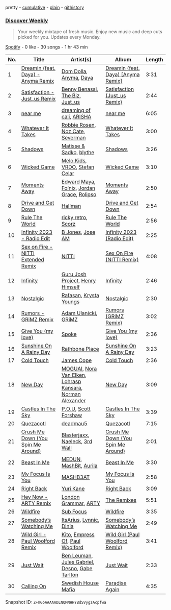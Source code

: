pretty - [cumulative](/playlists/cumulative/37i9dQZEVXcMQ21aVFwcU6.md) - [plain](/playlists/plain/37i9dQZEVXcMQ21aVFwcU6) - [githistory](https://github.githistory.xyz/mdn522/spotify-playlist-archive/blob/main/playlists/plain/37i9dQZEVXcMQ21aVFwcU6)

### [Discover Weekly](https://open.spotify.com/playlist/37i9dQZEVXcMQ21aVFwcU6)

> Your weekly mixtape of fresh music\. Enjoy new music and deep cuts picked for you\. Updates every Monday.

[Spotify](https://open.spotify.com/user/spotify) - 0 like - 30 songs - 1 hr 43 min

| No. | Title | Artist(s) | Album | Length |
|---|---|---|---|---|
| 1 | [Dreamin \(feat\. Daya\) \- Anyma Remix](https://open.spotify.com/track/7MtmQJPiZiyNbp8Pnjv5e5) | [Dom Dolla](https://open.spotify.com/artist/205i7E8fNVfojowcQSfK9m), [Anyma](https://open.spotify.com/artist/4iBwchw0U0GZv5RfVYSMxN), [Daya](https://open.spotify.com/artist/6Dd3NScHWwnW6obMFbl1BH) | [Dreamin \(feat\. Daya\) \[Anyma Remix\]](https://open.spotify.com/album/7eAP4zYstmwZ0OZf9zPC4K) | 3:31 |
| 2 | [Satisfaction \- Just\_us Remix](https://open.spotify.com/track/19exes4cdQGrDaBe7a4zLo) | [Benny Benassi](https://open.spotify.com/artist/4Ws2otunReOa6BbwxxpCt6), [The Biz](https://open.spotify.com/artist/1jQDgp9Fak4WYVZedWLF4G), [Just\_us](https://open.spotify.com/artist/0iPzFfhXb2ilEodYsMoUX4) | [Satisfaction \(Just\_us Remix\)](https://open.spotify.com/album/6oz6Q1XmvKm5WZhokZO0UP) | 2:44 |
| 3 | [near me](https://open.spotify.com/track/34MevceiK0Xyojj78vDoG8) | [dreaming of cali](https://open.spotify.com/artist/6ZWjMS2hgsYQAxedMCrl4K), [ARISHA](https://open.spotify.com/artist/0iDmuRq9VjujHZXjOJerX2) | [near me](https://open.spotify.com/album/3m85aomv1UnaF2e7NL48fF) | 6:05 |
| 4 | [Whatever It Takes](https://open.spotify.com/track/2EFYL0K1UCiYpBUBwmcUGQ) | [Robbie Rosen](https://open.spotify.com/artist/1569hvm0IW3DHOfruYP2lM), [Noz Cate](https://open.spotify.com/artist/2nhjBKSJ2wpxLGM5PDQ1lt), [Severman](https://open.spotify.com/artist/4kiGFkkVQVz9a8XIw8lX7u) | [Whatever It Takes](https://open.spotify.com/album/7CLlI0v8mAXy9ya3dWG0xp) | 3:00 |
| 5 | [Shadows](https://open.spotify.com/track/2PnJqNVKYbg1vyLUdPpjOF) | [Matisse & Sadko](https://open.spotify.com/artist/2QMCcKIPHnjQaPPgoEst88), [blythe](https://open.spotify.com/artist/3a6XMXgL5f92tw3wX42kOC) | [Shadows](https://open.spotify.com/album/1Z75fKSODV2iKYTYHk3rNH) | 3:26 |
| 6 | [Wicked Game](https://open.spotify.com/track/0I05oUzGsDcTOQKxdZCKpo) | [Melo.Kids](https://open.spotify.com/artist/67zbXa7VOBhfFhM5n6AM33), [VRDO](https://open.spotify.com/artist/0FqFAmHxNADQUJAgBWvAXS), [Stefan Celar](https://open.spotify.com/artist/1wmwcxFDIQAAyvruXGy3SL) | [Wicked Game](https://open.spotify.com/album/30ZywJN8gfTrPRgt9sNCzu) | 3:10 |
| 7 | [Moments Away](https://open.spotify.com/track/1sR1g3504zuwjd0rv7mM0r) | [Edward Maya](https://open.spotify.com/artist/6XwwFnewNgWp81MYMK8zLq), [Foínix](https://open.spotify.com/artist/7FNA36ZmHzr9QkZJcQjYcO), [Jordan Grace](https://open.spotify.com/artist/0NST5cNxDtRZuToY6ngC0k), [Rolipso](https://open.spotify.com/artist/1EtBmvqGOtWnjDgCUFQRqI) | [Moments Away](https://open.spotify.com/album/6lUIASC3RjdySU5wBLKO3I) | 2:50 |
| 8 | [Drive and Get Down](https://open.spotify.com/track/075hDJMUGL0JoPpHw385iU) | [Hallman](https://open.spotify.com/artist/6lQbKezHkug0aJSkAjYYO5) | [Drive and Get Down](https://open.spotify.com/album/6eE4Z5VF2Qh3URCiMlYtWV) | 2:54 |
| 9 | [Rule The World](https://open.spotify.com/track/5h0uSprKS095tjlzkVhG3t) | [ricky retro](https://open.spotify.com/artist/1fA8WmzG2eU2q13kAAjoN8), [Scorz](https://open.spotify.com/artist/2WSmz7fObdRrG8ZTXz7kcn) | [Rule The World](https://open.spotify.com/album/1tXbZl7KpKIsBcNfYi2qth) | 2:56 |
| 10 | [Infinity 2023 \- Radio Edit](https://open.spotify.com/track/633rGTMU1u7JJ6bOYbJ7BX) | [B Jones](https://open.spotify.com/artist/5Z59lu7ApgQvSdntngRDkq), [Jose AM](https://open.spotify.com/artist/6dzOSZvq8cNfSnGHhilmp3) | [Infinity 2023 \(Radio Edit\)](https://open.spotify.com/album/6EuA4Yv5qcowc54aelbXCl) | 2:25 |
| 11 | [Sex on Fire \- NITTI Extended Remix](https://open.spotify.com/track/7pADCNu5ograA4xLNLznmD) | [NITTI](https://open.spotify.com/artist/21AUdblPrTRzkvJn8FGrlk) | [Sex On Fire \(NITTI Remix\)](https://open.spotify.com/album/3BXyGk7iJX4pUKJrxGPKwX) | 4:08 |
| 12 | [Infinity](https://open.spotify.com/track/4sfUR4qo6dFSgQEACnBOUZ) | [Guru Josh Project](https://open.spotify.com/artist/4ME85YvMUi1hdqhbind7gy), [Henry Himself](https://open.spotify.com/artist/0YZmiBsdXDNlyLfWVh7Fb7) | [Infinity](https://open.spotify.com/album/7mSiDWmvp8q4q7VGUEj7lF) | 2:46 |
| 13 | [Nostalgic](https://open.spotify.com/track/1XhtNYuofFVBHrCB4TF5WM) | [Rafasan](https://open.spotify.com/artist/4KRUxH0LBkVzCRlv0pLGNO), [Krysta Youngs](https://open.spotify.com/artist/6R44YeR0cv8sCeCi2GUWAf) | [Nostalgic](https://open.spotify.com/album/33pkuS1Sqk7p5I1hyN4GJH) | 2:30 |
| 14 | [Rumors \- GRiMZ Remix](https://open.spotify.com/track/3D99chMJjDE0eTBYdoCHOq) | [Adam Ulanicki](https://open.spotify.com/artist/1vpmKYpHvgrwxooa6PCtsQ), [GRiMZ](https://open.spotify.com/artist/6W3UrcMacGtAhDgB9qF9Hj) | [Rumors \(GRiMZ Remix\)](https://open.spotify.com/album/10165WGUTSQuwDw2Ty3PVf) | 3:02 |
| 15 | [Give You \(my love\)](https://open.spotify.com/track/23ajwGo3gcIF7l0IVYcMwW) | [Spoke](https://open.spotify.com/artist/4f0WTQMfVyb9aH6FGqjHkd) | [Give You \(my love\)](https://open.spotify.com/album/5fzeKo698VgkIxhUtJEn3W) | 2:36 |
| 16 | [Sunshine On A Rainy Day](https://open.spotify.com/track/7AF1QK0AM9lWEoTUeik0On) | [Rathbone Place](https://open.spotify.com/artist/6CF3f7dEQV2oNUEUzGQwO4) | [Sunshine On A Rainy Day](https://open.spotify.com/album/1mbufCZNXHrwTrFwzHMreZ) | 3:23 |
| 17 | [Cold Touch](https://open.spotify.com/track/2Q4H6f5H5v4AGe5UopcKlS) | [James Cope](https://open.spotify.com/artist/0L96jjFTPQlsccRA9BWZGd) | [Cold Touch](https://open.spotify.com/album/3HAw8WCGw5prdHpQKfSaFY) | 2:36 |
| 18 | [New Day](https://open.spotify.com/track/2n8yOaDVFqtuUIzUzNHeKC) | [MOGUAI](https://open.spotify.com/artist/4xgFgBZ7CRtgtHcziClOwQ), [Nora Van Elken](https://open.spotify.com/artist/04m3oUGzjO3EJTQidFzTgM), [Lohrasp Kansara](https://open.spotify.com/artist/33puj2nZF4OKSccBLaf1oy), [Norman Alexander](https://open.spotify.com/artist/6ELWY3ndzSYY82O8sR81Ts) | [New Day](https://open.spotify.com/album/4va5qWLfVNxguSE1qGC2WO) | 3:09 |
| 19 | [Castles In The Sky](https://open.spotify.com/track/4JqZyyysImbQihRd9uEqbA) | [P.O.U](https://open.spotify.com/artist/04vxVTBTwAFFbMFl1cvcZs), [Scott Forshaw](https://open.spotify.com/artist/2B3lljR6lMaymKtckOsdoy) | [Castles In The Sky](https://open.spotify.com/album/7foV6M7xY8NmAFJ41I5q9x) | 3:39 |
| 20 | [Quezacotl](https://open.spotify.com/track/24jPquymYcAxmOUXwjJwLk) | [deadmau5](https://open.spotify.com/artist/2CIMQHirSU0MQqyYHq0eOx) | [Quezacotl](https://open.spotify.com/album/1wU8NaPgbgLvsK8tUA2t2z) | 7:15 |
| 21 | [Crush Me Down \(You Spin Me Around\)](https://open.spotify.com/track/2E8ometum2UaxsEdH8VS5z) | [Blasterjaxx](https://open.spotify.com/artist/37awA8DFCAnCCL7aqYbDnD), [Naeleck](https://open.spotify.com/artist/2DYDFBqoaBP2i9XrTGpOgF), [3rd Wall](https://open.spotify.com/artist/1tHXAxKf7BCwFZpj8cMERM) | [Crush Me Down \(You Spin Me Around\)](https://open.spotify.com/album/6qypYS9alhKACA6XzPDDwB) | 2:01 |
| 22 | [Beast In Me](https://open.spotify.com/track/32yLhmDqr1nBqWTlDGCEBS) | [MEDUN](https://open.spotify.com/artist/31iEFric0QtZxWkPMWCIqM), [MashBit](https://open.spotify.com/artist/2ZUktxXMg0flZ5HGHSd5HZ), [Aurila](https://open.spotify.com/artist/7fnWIKvy9XWyBINYeKETSL) | [Beast In Me](https://open.spotify.com/album/3xjWNg4XUfrci8rDz7bJUO) | 3:30 |
| 23 | [My Focus Is You](https://open.spotify.com/track/1c4TjB4T7pIYJOFp03nbA5) | [MASHB3AT](https://open.spotify.com/artist/6Kup9ljJo6rpF4TcmaB3vI) | [My Focus Is You](https://open.spotify.com/album/1B7Iduf0VC3MJbaZMixqDe) | 2:58 |
| 24 | [Right Back](https://open.spotify.com/track/2DibTL74jfWYk7BSak9lkd) | [Yuri Kane](https://open.spotify.com/artist/4G2SyYMh9rbSyhEhvx9Rdz) | [Right Back](https://open.spotify.com/album/4FEUzKsUUhgs01PbjS7OyE) | 3:09 |
| 25 | [Hey Now \- ARTY Remix](https://open.spotify.com/track/5DNODaGLQJIKWWsHaWT7fk) | [London Grammar](https://open.spotify.com/artist/3Bd1cgCjtCI32PYvDC3ynO), [ARTY](https://open.spotify.com/artist/1rSGNXhhYuWoq9BEz5DZGO) | [The Remixes](https://open.spotify.com/album/0SI7sJIrvhZtGbUo97t0aX) | 5:51 |
| 26 | [Wildfire](https://open.spotify.com/track/0bqnisRuU2P52pXp3vXWol) | [Sub Focus](https://open.spotify.com/artist/0QaSiI5TLA4N7mcsdxShDO) | [Wildfire](https://open.spotify.com/album/5G64NG1cJVftgUuEk7ox0n) | 3:35 |
| 27 | [Somebody’s Watching Me](https://open.spotify.com/track/4BGbzOXgQqfhHUeqSJ1x9E) | [ItsArius](https://open.spotify.com/artist/6ObJnVTLETeHSeKhYreB27), [Lynnic](https://open.spotify.com/artist/1jpObIFmNOGfBc93WowfkT), [Dinia](https://open.spotify.com/artist/12oUavIPPItdgJDNyuAlag) | [Somebody’s Watching Me](https://open.spotify.com/album/5YlyXX5gQsEhVnEbdUczo2) | 2:49 |
| 28 | [Wild Girl \- Paul Woolford Remix](https://open.spotify.com/track/7ETxvXQ5oWFRfAfaIEimAG) | [Kito](https://open.spotify.com/artist/3FLUBwpAnaIlIKeaBfsxFe), [Empress Of](https://open.spotify.com/artist/5QuBVnBPEzwYvFrgBbwpmU), [Paul Woolford](https://open.spotify.com/artist/4CA8PTrbq1l5IgyvBA2JSV) | [Wild Girl \(Paul Woolford Remix\)](https://open.spotify.com/album/5gGNajbpAtIuDaNOIoJmXr) | 3:41 |
| 29 | [Just Wait](https://open.spotify.com/track/10mMDqCrlaS3KSTWroKONo) | [Ben Leuman](https://open.spotify.com/artist/30S3t8O00spbfNI3ntUO4J), [Jules Gabriel](https://open.spotify.com/artist/0hrHYtpUhF79RgMTRXDM7W), [Desno](https://open.spotify.com/artist/3uEc4hn0m78m2IUWbjzeGb), [Gabe Tarlton](https://open.spotify.com/artist/7s3T21uzMf3Z1Ft38znq44) | [Just Wait](https://open.spotify.com/album/7CrWo4lbJPUpffnplqC44G) | 2:33 |
| 30 | [Calling On](https://open.spotify.com/track/6ByN6v7D5YUogv622VMGrk) | [Swedish House Mafia](https://open.spotify.com/artist/1h6Cn3P4NGzXbaXidqURXs) | [Paradise Again](https://open.spotify.com/album/2Dbe9L757CSQbhnbW5PVSH) | 4:35 |

Snapshot ID: `Z+mGoAAAAADLNQMNHHYBdSVygzAcpfwa`
